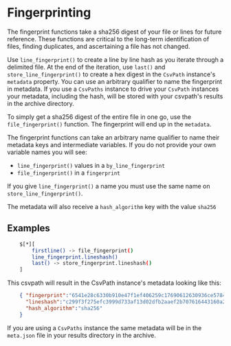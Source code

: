 
# Fingerprinting

The fingerprint functions take a sha256 digest of your file or lines for future reference. These functions are critical to the long-term identification of files, finding duplicates, and ascertaining a file has not changed.

Use `line_fingerprint()` to create a line by line hash as you iterate through a delimited file. At the end of the iteration, use `last()` and `store_line_fingerprint()` to create a hex digest in the `CsvPath` instance's `metadata` property. You can use an arbitrary qualifier to name the fingerprint in metadata. If you use a `CsvPaths` instance to drive your `CsvPath` instances your metadata, including the hash, will be stored with your csvpath's results in the archive directory.

To simply get a sha256 digest of the entire file in one go, use the `file_fingerprint()` function. The fingerprint will end up in the `metadata`.

The fingerprint functions can take an arbitrary name qualifier to name their metadata keys and intermediate variables. If you do not provide your own variable names you will see:
- `line_fingerprint()` values in a `by_line_fingerprint`
- `file_fingerprint()` in a `fingerprint`

If you give `line_fingerprint()` a name you must use the same name on `store_line_fingerprint()`.

The metadata will also receive a `hash_algorithm` key with the value `sha256`

## Examples

```bash
    $[*][
        firstline() -> file_fingerprint()
        line_fingerprint.lineshash()
        last() -> store_fingerprint.lineshash()
    ]
```

This csvpath will result in the CsvPath instance's metadata looking like this:

```json
    { "fingerprint":"6541e28c6330b910e47f1ef406259c17690612630936ce5784522cf05afadffa",
      "lineshash":"c299f3f275efc3999d733af13d02dfb2aaef2b707616443160a24c0f96f026b3",
      "hash_algorithm":"sha256"
    }
```

If you are using a `CsvPaths` instance the same metadata will be in the `meta.json` file in your results directory in the archive.

